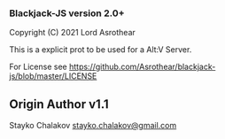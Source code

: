 ### Blackjack-JS version 2.0+

Copyright (C) 2021 Lord Asrothear

This is a explicit prot to be used for a Alt:V Server.

For License see https://github.com/Asrothear/blackjack-js/blob/master/LICENSE

Origin Author v1.1
---
Stayko Chalakov stayko.chalakov@gmail.com